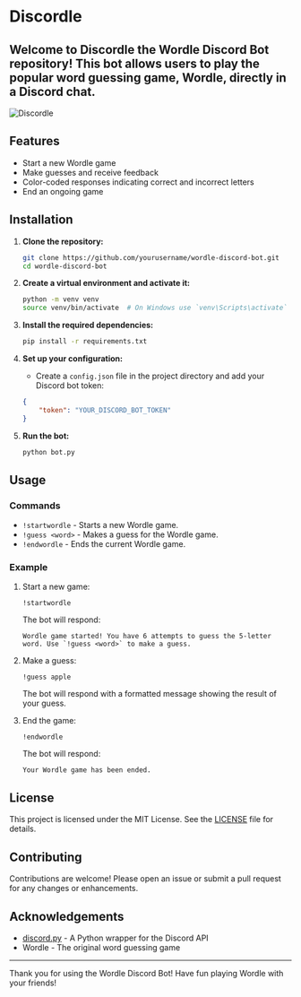 # Discordle

Welcome to Discordle the Wordle Discord Bot repository! This bot allows users to play the popular word guessing game, Wordle, directly in a Discord chat.
---

![Discordle](https://www.marc-os.com/discordle.webp)

## Features

- Start a new Wordle game
- Make guesses and receive feedback
- Color-coded responses indicating correct and incorrect letters
- End an ongoing game

## Installation

1. **Clone the repository:**

    ```bash
    git clone https://github.com/yourusername/wordle-discord-bot.git
    cd wordle-discord-bot
    ```

2. **Create a virtual environment and activate it:**

    ```bash
    python -m venv venv
    source venv/bin/activate  # On Windows use `venv\Scripts\activate`
    ```

3. **Install the required dependencies:**

    ```bash
    pip install -r requirements.txt
    ```

4. **Set up your configuration:**

    - Create a `config.json` file in the project directory and add your Discord bot token:

    ```json
    {
        "token": "YOUR_DISCORD_BOT_TOKEN"
    }
    ```

5. **Run the bot:**

    ```bash
    python bot.py
    ```

## Usage

### Commands

- `!startwordle` - Starts a new Wordle game.
- `!guess <word>` - Makes a guess for the Wordle game.
- `!endwordle` - Ends the current Wordle game.

### Example

1. Start a new game:

    ```
    !startwordle
    ```

    The bot will respond:
    ```
    Wordle game started! You have 6 attempts to guess the 5-letter word. Use `!guess <word>` to make a guess.
    ```

2. Make a guess:

    ```
    !guess apple
    ```

    The bot will respond with a formatted message showing the result of your guess.

3. End the game:

    ```
    !endwordle
    ```

    The bot will respond:
    ```
    Your Wordle game has been ended.
    ```

## License

This project is licensed under the MIT License. See the [LICENSE](LICENSE) file for details.

## Contributing

Contributions are welcome! Please open an issue or submit a pull request for any changes or enhancements.

## Acknowledgements

- [discord.py](https://github.com/Rapptz/discord.py) - A Python wrapper for the Discord API
- Wordle - The original word guessing game

---

Thank you for using the Wordle Discord Bot! Have fun playing Wordle with your friends!
